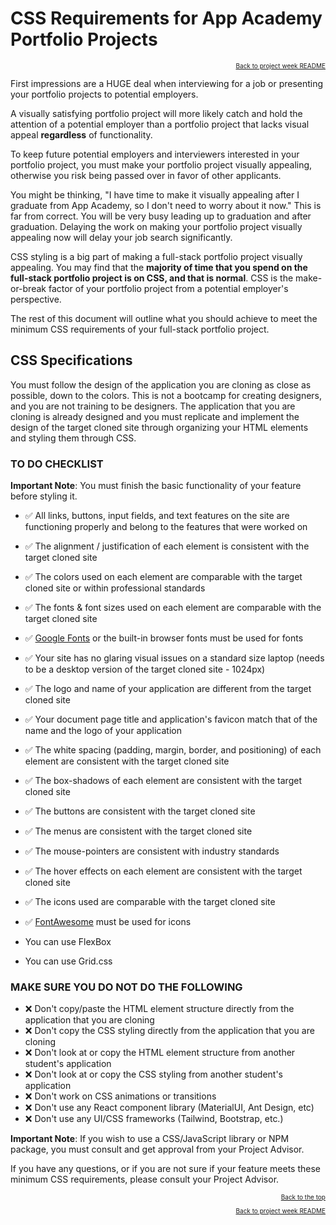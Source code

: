 # CSS Requirements for App Academy Portfolio Projects

<a name="#readme-top"></a>

<p align="right" style="font-size:10px">
  <a href="../README.md">Back to project week README</a>
</p>

First impressions are a HUGE deal when interviewing for a job or
presenting your portfolio projects to potential employers.

A visually satisfying portfolio project will more likely catch and
hold the attention of a potential employer than a portfolio project
that lacks visual appeal **regardless** of functionality.

To keep future potential employers and interviewers interested in your
portfolio project, you must make your portfolio project visually
appealing, otherwise you risk being passed over in favor of other applicants.

You might be thinking, "I have time to make it visually appealing after
I graduate from App Academy, so I don't need to worry about it now." This
is far from correct. You will be very busy leading up to graduation and
after graduation. Delaying the work on making your portfolio project
visually appealing now will delay your job search significantly.

CSS styling is a big part of making a full-stack portfolio project visually
appealing. You may find that the **majority of time that you spend on the
full-stack portfolio project is on CSS, and that is normal**. CSS is the
make-or-break factor of your portfolio project from a potential employer's
perspective.

The rest of this document will outline what you should achieve to meet the
minimum CSS requirements of your full-stack portfolio project.

## CSS Specifications

You must follow the design of the application you are cloning as close as
possible, down to the colors. This is not a bootcamp for creating designers,
and you are not training to be designers. The application that you are
cloning is already designed and you must replicate and implement the design
of the target cloned site through organizing your HTML elements and
styling them through CSS.

### TO DO CHECKLIST

**Important Note**: You must finish the basic functionality of your feature
before styling it.

- ✅ All links, buttons, input fields, and text features on the site are
  functioning properly and belong to the features that were worked on
- ✅ The alignment / justification of each element is consistent with the target
  cloned site
- ✅ The colors used on each element are comparable with the target cloned site or
  within professional standards
- ✅ The fonts & font sizes used on each element are comparable with the target
  cloned site
- ✅ [Google Fonts] or the built-in browser fonts must be used for fonts
- ✅ Your site has no glaring visual issues on a standard size laptop (needs
  to be a desktop version of the target cloned site - 1024px)
- ✅ The logo and name of your application are different from the target cloned
  site
- ✅ Your document page title and application's favicon match that of the name
  and the logo of your application
- ✅ The white spacing (padding, margin, border, and positioning) of each element
  are consistent with the target cloned site
- ✅ The box-shadows of each element are consistent with the target cloned site
- ✅ The buttons are consistent with the target cloned site
- ✅ The menus are consistent with the target cloned site
- ✅ The mouse-pointers are consistent with industry standards
- ✅ The hover effects on each element are consistent with the target cloned site
- ✅ The icons used are comparable with the target cloned site
- ✅ [FontAwesome] must be used for icons

- You can use FlexBox
- You can use Grid.css

### MAKE SURE YOU DO NOT DO THE FOLLOWING

- ❌ Don't copy/paste the HTML element structure directly from the application that you
  are cloning
- ❌ Don't copy the CSS styling directly from the application that you are cloning
- ❌ Don't look at or copy the HTML element structure from another student's
  application
- ❌ Don't look at or copy the CSS styling from another student's application
- ❌ Don't work on CSS animations or transitions
- ❌ Don't use any React component library (MaterialUI, Ant Design, etc)
- ❌ Don't use any UI/CSS frameworks (Tailwind, Bootstrap, etc.)

**Important Note**: If you wish to use a CSS/JavaScript library or NPM package,
you must consult and get approval from your Project Advisor.

If you have any questions, or if you are not sure if your feature meets these
minimum CSS requirements, please consult your Project Advisor.

<p align="right" style="font-size:10px">
  <a href="#readme-top">Back to the top</a>
</p>
<p align="right" style="font-size:10px">
  <a href="./README.md">Back to project week README</a>
</p>

[google fonts]: https://fonts.google.com/
[fontawesome]: https://fontawesome.com/

